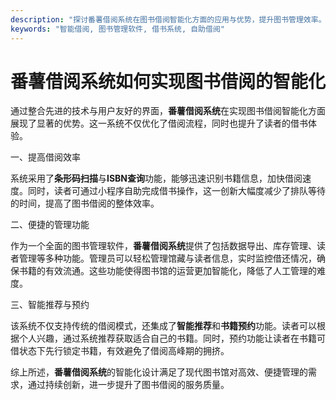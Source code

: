 ```yaml
---
description: "探讨番薯借阅系统在图书借阅智能化方面的应用与优势，提升图书管理效率。"
keywords: "智能借阅, 图书管理软件, 借书系统, 自助借阅"
---
```

# 番薯借阅系统如何实现图书借阅的智能化

通过整合先进的技术与用户友好的界面，**番薯借阅系统**在实现图书借阅智能化方面展现了显著的优势。这一系统不仅优化了借阅流程，同时也提升了读者的借书体验。

一、提高借阅效率

系统采用了**条形码扫描**与**ISBN查询**功能，能够迅速识别书籍信息，加快借阅速度。同时，读者可通过小程序自助完成借书操作，这一创新大幅度减少了排队等待的时间，提高了图书借阅的整体效率。

二、便捷的管理功能

作为一个全面的图书管理软件，**番薯借阅系统**提供了包括数据导出、库存管理、读者管理等多种功能。管理员可以轻松管理馆藏与读者信息，实时监控借还情况，确保书籍的有效流通。这些功能使得图书馆的运营更加智能化，降低了人工管理的难度。

三、智能推荐与预约

该系统不仅支持传统的借阅模式，还集成了**智能推荐**和**书籍预约**功能。读者可以根据个人兴趣，通过系统推荐获取适合自己的书籍。同时，预约功能让读者在书籍可借状态下先行锁定书籍，有效避免了借阅高峰期的拥挤。

综上所述，**番薯借阅系统**的智能化设计满足了现代图书馆对高效、便捷管理的需求，通过持续创新，进一步提升了图书借阅的服务质量。
